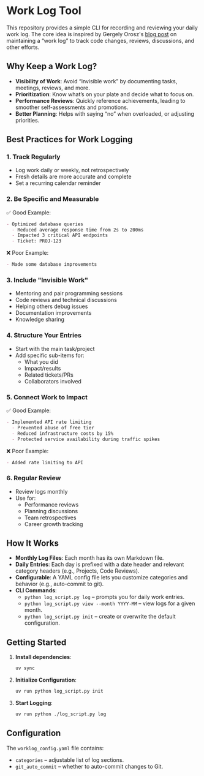 # Work Log Tool

This repository provides a simple CLI for recording and reviewing your daily work log. The core idea is inspired by Gergely Orosz's [blog post](https://blog.pragmaticengineer.com/work-log-template-for-software-engineers/) on maintaining a “work log” to track code changes, reviews, discussions, and other efforts.

## Why Keep a Work Log?

- **Visibility of Work**: Avoid “invisible work” by documenting tasks, meetings, reviews, and more.
- **Prioritization**: Know what’s on your plate and decide what to focus on.
- **Performance Reviews**: Quickly reference achievements, leading to smoother self-assessments and promotions.
- **Better Planning**: Helps with saying “no” when overloaded, or adjusting priorities.

## Best Practices for Work Logging

### 1. Track Regularly

- Log work daily or weekly, not retrospectively
- Fresh details are more accurate and complete
- Set a recurring calendar reminder

### 2. Be Specific and Measurable

✅ Good Example:

```markdown
- Optimized database queries
  - Reduced average response time from 2s to 200ms
  - Impacted 3 critical API endpoints
  - Ticket: PROJ-123
```

❌ Poor Example:

```markdown
- Made some database improvements
```

### 3. Include "Invisible Work"

- Mentoring and pair programming sessions
- Code reviews and technical discussions
- Helping others debug issues
- Documentation improvements
- Knowledge sharing

### 4. Structure Your Entries

- Start with the main task/project
- Add specific sub-items for:
  - What you did
  - Impact/results
  - Related tickets/PRs
  - Collaborators involved

### 5. Connect Work to Impact

✅ Good Example:

```markdown
- Implemented API rate limiting
  - Prevented abuse of free tier
  - Reduced infrastructure costs by 15%
  - Protected service availability during traffic spikes
```

❌ Poor Example:

```markdown
- Added rate limiting to API
```

### 6. Regular Review

- Review logs monthly
- Use for:
  - Performance reviews
  - Planning discussions
  - Team retrospectives
  - Career growth tracking

## How It Works

- **Monthly Log Files**: Each month has its own Markdown file.
- **Daily Entries**: Each day is prefixed with a date header and relevant category headers (e.g., Projects, Code Reviews).
- **Configurable**: A YAML config file lets you customize categories and behavior (e.g., auto-commit to git).
- **CLI Commands**:
  - `python log_script.py log` – prompts you for daily work entries.
  - `python log_script.py view --month YYYY-MM` – view logs for a given month.
  - `python log_script.py init` – create or overwrite the default configuration.

## Getting Started

1. **Install dependencies**:

   ```bash
   uv sync
   ```

2. **Initialize Configuration**:

   ```bash
   uv run python log_script.py init
   ```

3. **Start Logging**:

   ```bash
   uv run python ./log_script.py log
   ```

## Configuration

The `worklog_config.yaml` file contains:

- `categories` – adjustable list of log sections.
- `git_auto_commit` – whether to auto-commit changes to Git.
